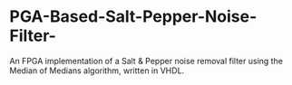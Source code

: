 # PGA-Based-Salt-Pepper-Noise-Filter-
An FPGA implementation of a Salt &amp; Pepper noise removal filter using the Median of Medians algorithm, written in VHDL.
